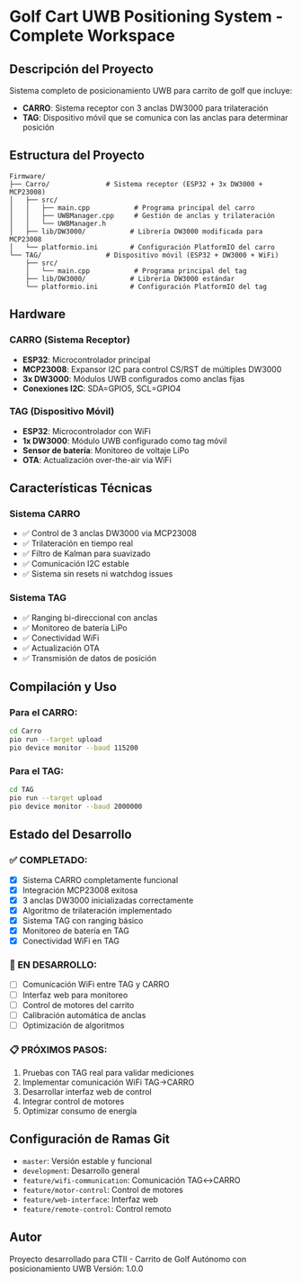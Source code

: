 # Golf Cart UWB Positioning System - Complete Workspace

## Descripción del Proyecto

Sistema completo de posicionamiento UWB para carrito de golf que incluye:
- **CARRO**: Sistema receptor con 3 anclas DW3000 para trilateración
- **TAG**: Dispositivo móvil que se comunica con las anclas para determinar posición

## Estructura del Proyecto

```
Firmware/
├── Carro/              # Sistema receptor (ESP32 + 3x DW3000 + MCP23008)
│   ├── src/
│   │   ├── main.cpp           # Programa principal del carro
│   │   ├── UWBManager.cpp     # Gestión de anclas y trilateración
│   │   └── UWBManager.h
│   ├── lib/DW3000/           # Librería DW3000 modificada para MCP23008
│   └── platformio.ini        # Configuración PlatformIO del carro
└── TAG/                # Dispositivo móvil (ESP32 + DW3000 + WiFi)
    ├── src/
    │   └── main.cpp           # Programa principal del tag
    ├── lib/DW3000/           # Librería DW3000 estándar
    └── platformio.ini        # Configuración PlatformIO del tag
```

## Hardware

### CARRO (Sistema Receptor)
- **ESP32**: Microcontrolador principal
- **MCP23008**: Expansor I2C para control CS/RST de múltiples DW3000
- **3x DW3000**: Módulos UWB configurados como anclas fijas
- **Conexiones I2C**: SDA=GPIO5, SCL=GPIO4

### TAG (Dispositivo Móvil)
- **ESP32**: Microcontrolador con WiFi
- **1x DW3000**: Módulo UWB configurado como tag móvil
- **Sensor de batería**: Monitoreo de voltaje LiPo
- **OTA**: Actualización over-the-air via WiFi

## Características Técnicas

### Sistema CARRO
- ✅ Control de 3 anclas DW3000 via MCP23008
- ✅ Trilateración en tiempo real
- ✅ Filtro de Kalman para suavizado
- ✅ Comunicación I2C estable
- ✅ Sistema sin resets ni watchdog issues

### Sistema TAG
- ✅ Ranging bi-direccional con anclas
- ✅ Monitoreo de batería LiPo
- ✅ Conectividad WiFi
- ✅ Actualización OTA
- ✅ Transmisión de datos de posición

## Compilación y Uso

### Para el CARRO:
```bash
cd Carro
pio run --target upload
pio device monitor --baud 115200
```

### Para el TAG:
```bash
cd TAG
pio run --target upload
pio device monitor --baud 2000000
```

## Estado del Desarrollo

### ✅ COMPLETADO:
- [x] Sistema CARRO completamente funcional
- [x] Integración MCP23008 exitosa
- [x] 3 anclas DW3000 inicializadas correctamente
- [x] Algoritmo de trilateración implementado
- [x] Sistema TAG con ranging básico
- [x] Monitoreo de batería en TAG
- [x] Conectividad WiFi en TAG

### 🔄 EN DESARROLLO:
- [ ] Comunicación WiFi entre TAG y CARRO
- [ ] Interfaz web para monitoreo
- [ ] Control de motores del carrito
- [ ] Calibración automática de anclas
- [ ] Optimización de algoritmos

### 📋 PRÓXIMOS PASOS:
1. Pruebas con TAG real para validar mediciones
2. Implementar comunicación WiFi TAG→CARRO
3. Desarrollar interfaz web de control
4. Integrar control de motores
5. Optimizar consumo de energía

## Configuración de Ramas Git

- `master`: Versión estable y funcional
- `development`: Desarrollo general
- `feature/wifi-communication`: Comunicación TAG↔CARRO
- `feature/motor-control`: Control de motores
- `feature/web-interface`: Interfaz web
- `feature/remote-control`: Control remoto

## Autor

Proyecto desarrollado para CTII - Carrito de Golf Autónomo con posicionamiento UWB
Versión: 1.0.0
